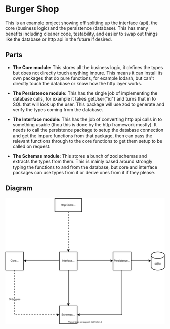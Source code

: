 
# Burger Shop

This is an example project showing off splitting up the interface (api), the core (business logic) and the persistence (database). This has many benefits including cleaner code, testability, and easier to swap out things like the database or http api in the future if desired.

## Parts

- **The Core module:** This stores all the business logic, it defines the types but does not directly touch anything impure. This means it can install its own packages that do pure functions, for example lodash, but can't directly touch the database or know how the http layer works.

- **The Persistence module:** This has the single job of implementing the database calls, for example it takes getUser("id") and turns that in to SQL that will look up the user. This package will use zod to generate and verify the types coming from the database.

- **The Interface module:** This has the job of converting http api calls in to something usable (thou this is done by the http framework mostly). It needs to call the persistence package to setup the database connection and get the impure functions from that package, then can pass the relevant functions through to the core functions to get them setup to be called on request.

- **The Schemas module:** This stores a bunch of zod schemas and extracts the types from them. This is mainly based around strongly typing the functions to and from the database, but core and interface packages can use types from it or derive ones from it if they please. 

## Diagram
![Diagram of the relationship between the modules](./Burger-shop.svg)
